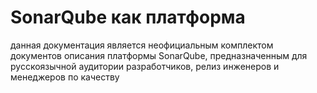 # SonarQube как платформа

данная документация является неофициальным комплектом документов описания платформы SonarQube, предназначенным для русскоязычной аудитории  разработчиков, релиз инженеров и менеджеров по качеству



